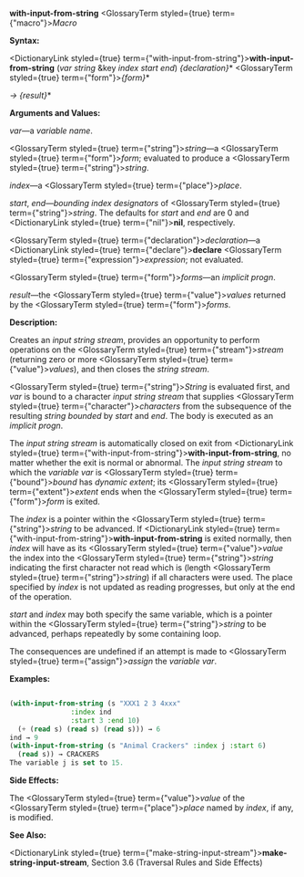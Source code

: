 **with-input-from-string** <GlossaryTerm styled={true} term={"macro"}><i>Macro</i></GlossaryTerm> 



**Syntax:** 



<DictionaryLink styled={true} term={"with-input-from-string"}><b>with-input-from-string</b></DictionaryLink> (*var string* &amp;key *index start end*) *\{declaration\}*\* <GlossaryTerm styled={true} term={"form"}><i>\{form\}</i></GlossaryTerm>\* 



*→ \{result\}*\* 



**Arguments and Values:** 



*var*—a *variable name*. 



<GlossaryTerm styled={true} term={"string"}><i>string</i></GlossaryTerm>—a <GlossaryTerm styled={true} term={"form"}><i>form</i></GlossaryTerm>; evaluated to produce a <GlossaryTerm styled={true} term={"string"}><i>string</i></GlossaryTerm>. 



*index*—a <GlossaryTerm styled={true} term={"place"}><i>place</i></GlossaryTerm>. 



*start*, *end*—*bounding index designators* of <GlossaryTerm styled={true} term={"string"}><i>string</i></GlossaryTerm>. The defaults for *start* and *end* are 0 and <DictionaryLink styled={true} term={"nil"}><b>nil</b></DictionaryLink>, respectively. 



<GlossaryTerm styled={true} term={"declaration"}><i>declaration</i></GlossaryTerm>—a <DictionaryLink styled={true} term={"declare"}><b>declare</b></DictionaryLink> <GlossaryTerm styled={true} term={"expression"}><i>expression</i></GlossaryTerm>; not evaluated. 



<GlossaryTerm styled={true} term={"form"}><i>forms</i></GlossaryTerm>—an *implicit progn*. 



*result*—the <GlossaryTerm styled={true} term={"value"}><i>values</i></GlossaryTerm> returned by the <GlossaryTerm styled={true} term={"form"}><i>forms</i></GlossaryTerm>. 



**Description:** 



Creates an *input string stream*, provides an opportunity to perform operations on the <GlossaryTerm styled={true} term={"stream"}><i>stream</i></GlossaryTerm> (returning zero or more <GlossaryTerm styled={true} term={"value"}><i>values</i></GlossaryTerm>), and then closes the *string stream*. 







 



 



<GlossaryTerm styled={true} term={"string"}><i>String</i></GlossaryTerm> is evaluated first, and *var* is bound to a character *input string stream* that supplies <GlossaryTerm styled={true} term={"character"}><i>characters</i></GlossaryTerm> from the subsequence of the resulting *string bounded* by *start* and *end*. The body is executed as an *implicit progn*. 



The *input string stream* is automatically closed on exit from <DictionaryLink styled={true} term={"with-input-from-string"}><b>with-input-from-string</b></DictionaryLink>, no matter whether the exit is normal or abnormal. The *input string stream* to which the *variable var* is <GlossaryTerm styled={true} term={"bound"}><i>bound</i></GlossaryTerm> has *dynamic extent*; its <GlossaryTerm styled={true} term={"extent"}><i>extent</i></GlossaryTerm> ends when the <GlossaryTerm styled={true} term={"form"}><i>form</i></GlossaryTerm> is exited. 



The *index* is a pointer within the <GlossaryTerm styled={true} term={"string"}><i>string</i></GlossaryTerm> to be advanced. If <DictionaryLink styled={true} term={"with-input-from-string"}><b>with-input-from-string</b></DictionaryLink> is exited normally, then *index* will have as its <GlossaryTerm styled={true} term={"value"}><i>value</i></GlossaryTerm> the index into the <GlossaryTerm styled={true} term={"string"}><i>string</i></GlossaryTerm> indicating the first character not read which is (length <GlossaryTerm styled={true} term={"string"}><i>string</i></GlossaryTerm>) if all characters were used. The place specified by *index* is not updated as reading progresses, but only at the end of the operation. 



*start* and *index* may both specify the same variable, which is a pointer within the <GlossaryTerm styled={true} term={"string"}><i>string</i></GlossaryTerm> to be advanced, perhaps repeatedly by some containing loop. 



The consequences are undefined if an attempt is made to <GlossaryTerm styled={true} term={"assign"}><i>assign</i></GlossaryTerm> the *variable var*. 



**Examples:**
```lisp

(with-input-from-string (s "XXX1 2 3 4xxx" 
			   :index ind 
			   :start 3 :end 10) 
  (+ (read s) (read s) (read s))) → 6 
ind → 9 
(with-input-from-string (s "Animal Crackers" :index j :start 6) 
  (read s)) → CRACKERS 
The variable j is set to 15. 

```
**Side Effects:** 



The <GlossaryTerm styled={true} term={"value"}><i>value</i></GlossaryTerm> of the <GlossaryTerm styled={true} term={"place"}><i>place</i></GlossaryTerm> named by *index*, if any, is modified. 



**See Also:** 



<DictionaryLink styled={true} term={"make-string-input-stream"}><b>make-string-input-stream</b></DictionaryLink>, Section 3.6 (Traversal Rules and Side Effects) 



